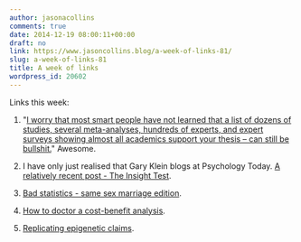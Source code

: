 ```yaml
---
author: jasonacollins
comments: true
date: 2014-12-19 08:00:11+00:00
draft: no
link: https://www.jasoncollins.blog/a-week-of-links-81/
slug: a-week-of-links-81
title: A week of links
wordpress_id: 20602
---
```


Links this week:






	
  1. "[I worry that most smart people have not learned that a list of dozens of studies, several meta-analyses, hundreds of experts, and expert surveys showing almost all academics support your thesis – can still be bullshit.](http://slatestarcodex.com/2014/12/12/beware-the-man-of-one-study/)" Awesome.

	
  2. I have only just realised that Gary Klein blogs at Psychology Today. [A relatively recent post - The Insight Test](http://www.psychologytoday.com/blog/seeing-what-others-dont/201411/the-insight-test).

	
  3. [Bad statistics - same sex marriage edition](http://www.washingtonpost.com/blogs/monkey-cage/wp/2014/12/15/same-sex-divorce-rate-not-as-low-as-it-seemed/).

	
  4. [How to doctor a cost-benefit analysis](http://www.theage.com.au/comment/analysis-why-the-east-west-link-proved-such-a-hard-sell-20141215-127dfm.html).

	
  5. [Replicating epigenetic claims](http://andrewgelman.com/2014/12/17/id-like-see-preregistered-replication-one/).


